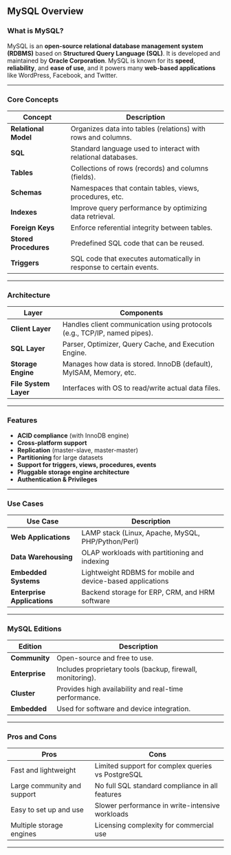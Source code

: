 ## MySQL Overview

### What is MySQL?

MySQL is an **open-source relational database management system (RDBMS)** based on **Structured Query Language (SQL)**. It is developed and maintained by **Oracle Corporation**. MySQL is known for its **speed**, **reliability**, and **ease of use**, and it powers many **web-based applications** like WordPress, Facebook, and Twitter.

---

### Core Concepts

| Concept              | Description                                                                 |
|----------------------|-----------------------------------------------------------------------------|
| **Relational Model** | Organizes data into tables (relations) with rows and columns.               |
| **SQL**              | Standard language used to interact with relational databases.               |
| **Tables**           | Collections of rows (records) and columns (fields).                         |
| **Schemas**          | Namespaces that contain tables, views, procedures, etc.                     |
| **Indexes**          | Improve query performance by optimizing data retrieval.                    |
| **Foreign Keys**     | Enforce referential integrity between tables.                               |
| **Stored Procedures**| Predefined SQL code that can be reused.                                     |
| **Triggers**         | SQL code that executes automatically in response to certain events.         |

---

### Architecture

| Layer                | Components                                                                 |
|----------------------|----------------------------------------------------------------------------|
| **Client Layer**     | Handles client communication using protocols (e.g., TCP/IP, named pipes). |
| **SQL Layer**        | Parser, Optimizer, Query Cache, and Execution Engine.                      |
| **Storage Engine**   | Manages how data is stored. InnoDB (default), MyISAM, Memory, etc.         |
| **File System Layer**| Interfaces with OS to read/write actual data files.                        |

---

### Features

- **ACID compliance** (with InnoDB engine)
- **Cross-platform support**
- **Replication** (master-slave, master-master)
- **Partitioning** for large datasets
- **Support for triggers, views, procedures, events**
- **Pluggable storage engine architecture**
- **Authentication & Privileges**

---

### Use Cases

| Use Case                          | Description                                                    |
|----------------------------------|----------------------------------------------------------------|
| **Web Applications**             | LAMP stack (Linux, Apache, MySQL, PHP/Python/Perl)             |
| **Data Warehousing**             | OLAP workloads with partitioning and indexing                  |
| **Embedded Systems**             | Lightweight RDBMS for mobile and device-based applications     |
| **Enterprise Applications**      | Backend storage for ERP, CRM, and HRM software                 |

---

### MySQL Editions

| Edition         | Description                                                   |
|----------------|---------------------------------------------------------------|
| **Community**   | Open-source and free to use.                                  |
| **Enterprise**  | Includes proprietary tools (backup, firewall, monitoring).    |
| **Cluster**     | Provides high availability and real-time performance.         |
| **Embedded**    | Used for software and device integration.                     |

---

### Pros and Cons

| Pros                               | Cons                                             |
|------------------------------------|--------------------------------------------------|
| Fast and lightweight               | Limited support for complex queries vs PostgreSQL|
| Large community and support        | No full SQL standard compliance in all features  |
| Easy to set up and use             | Slower performance in write-intensive workloads  |
| Multiple storage engines           | Licensing complexity for commercial use          |

---
